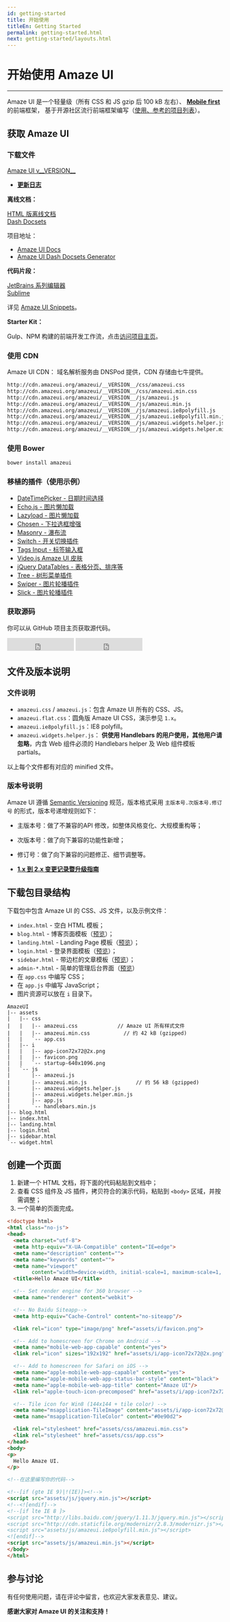 ```yaml
---
id: getting-started
title: 开始使用
titleEn: Getting Started
permalink: getting-started.html
next: getting-started/layouts.html
---
```


# 开始使用 Amaze UI
---

Amaze UI 是一个轻量级（所有 CSS 和 JS gzip 后 100 kB 左右）、 [**Mobile first**](http://cbrac.co/113eY5h) 的前端框架，
基于开源社区流行前端框架编写（[使用、参考的项目列表](https://github.com/allmobilize/amazeui#%E5%8F%82%E8%80%83%E4%BD%BF%E7%94%A8%E7%9A%84%E5%BC%80%E6%BA%90%E9%A1%B9%E7%9B%AE)）。

## 获取 Amaze UI

### 下载文件

<div class="am-g">
  <div class="am-u-md-8 am-u-md-centered">
    <a id="doc-dl-btn" href="http://amazeui.org/download?ver=__VERSION__" class="am-btn am-btn-block am-btn-success am-btn-lg" onclick="window.ga && ga('send', 'pageview', '/download/AmazeUI.zip');
"><i class="am-icon-download"></i> Amaze UI v__VERSION__</a>
  </div>
</div>

- [**更新日志**](https://github.com/allmobilize/amazeui/blob/master/CHANGELOG.md)

**离线文档：**

<div class="am-g">
  <div class="am-u-sm-6"><a href="http://amazeui.org/download?ver=docs" class="am-btn am-btn-block am-btn-primary">HTML 版离线文档</a></div>
  <div class="am-u-sm-6"><a href="http://amazeui.org/download?ver=dash" class="am-btn am-btn-block am-btn-warning">Dash Docsets</a></div>
</div>

项目地址：

- [Amaze UI Docs](https://github.com/amazeui/docs)
- [Amaze UI Dash Docsets Generator](https://github.com/amazeui/docs-generator)

**代码片段：**

<div class="am-g">
  <div class="am-u-sm-6"><a href="http://amazeui.org/download?ver=jetbrains" class="am-btn am-btn-block am-btn-secondary">JetBrains 系列编辑器</a></div>
  <div class="am-u-sm-6"><a href="http://amazeui.org/download?ver=sublime" class="am-btn am-btn-block am-btn-danger">Sublime</a></div>
</div>

详见 [Amaze UI Snippets](https://github.com/amazeui/snippets)。

**Starter Kit：**

Gulp、NPM 构建的前端开发工作流，点击[访问项目主页](https://github.com/amazeui/starter-kit)。

### 使用 CDN

Amaze UI CDN： 域名解析服务由 DNSPod 提供，CDN 存储由七牛提供。

```html
http://cdn.amazeui.org/amazeui/__VERSION__/css/amazeui.css
http://cdn.amazeui.org/amazeui/__VERSION__/css/amazeui.min.css
http://cdn.amazeui.org/amazeui/__VERSION__/js/amazeui.js
http://cdn.amazeui.org/amazeui/__VERSION__/js/amazeui.min.js
http://cdn.amazeui.org/amazeui/__VERSION__/js/amazeui.ie8polyfill.js
http://cdn.amazeui.org/amazeui/__VERSION__/js/amazeui.ie8polyfill.min.js
http://cdn.amazeui.org/amazeui/__VERSION__/js/amazeui.widgets.helper.js
http://cdn.amazeui.org/amazeui/__VERSION__/js/amazeui.widgets.helper.min.js
```

### 使用 Bower

```html
bower install amazeui
```

### 移植的插件（使用示例）

- [DateTimePicker - 日期时间选择](https://github.com/amazeui/datetimepicker)
- [Echo.js - 图片懒加载](https://github.com/amazeui/echo)
- [Lazyload - 图片懒加载](https://github.com/amazeui/lazyload)
- [Chosen - 下拉选框增强](https://github.com/amazeui/chosen)
- [Masonry - 瀑布流](https://github.com/amazeui/masonry)
- [Switch - 开关切换插件](https://github.com/amazeui/switch)
- [Tags Input - 标签输入框](https://github.com/amazeui/tagsinput)
- [Video.js Amaze UI 皮肤](https://github.com/amazeui/videojs)
- [jQuery DataTables - 表格分页、排序等](https://github.com/amazeui/datatables)
- [Tree - 树形菜单插件](https://github.com/amazeui/tree)
- [Swiper - 图片轮播插件](https://github.com/amazeui/swiper)
- [Slick - 图片轮播插件](https://github.com/amazeui/slick)

### 获取源码

你可以从 GitHub 项目主页获取源代码。

<iframe src="http://ghbtns.com/github-btn.html?user=allmobilize&repo=amazeui&type=watch&count=true&size=large" allowtransparency="true" frameborder="0" scrolling="0" width="156px" height="30px"></iframe>

<iframe src="http://ghbtns.com/github-btn.html?user=allmobilize&repo=amazeui&type=fork&count=true&size=large" allowtransparency="true" frameborder="0" scrolling="0" width="156px" height="30px"></iframe>

## 文件及版本说明

### 文件说明

- `amazeui.css` / `amazeui.js`：包含 Amaze UI 所有的 CSS、JS。
- `amazeui.flat.css`：圆角版 Amaze UI CSS，演示参见 `1.x`。
- `amazeui.ie8polyfill.js`：IE8 polyfill。
- `amazeui.widgets.helper.js`： **供使用 Handlebars 的用户使用，其他用户请忽略**，内含 Web 组件必须的 Handlebars helper 及 Web 组件模板 partials。

以上每个文件都有对应的 minified 文件。

### 版本号说明

Amaze UI 遵循 [Semantic Versioning](http://semver.org/lang/zh-CN/) 规范，版本格式采用 `主版本号.次版本号.修订号` 的形式，版本号递增规则如下：

- 主版本号：做了不兼容的API 修改，如整体风格变化、大规模重构等；
- 次版本号：做了向下兼容的功能性新增；
- 修订号：做了向下兼容的问题修正、细节调整等。

- [**1.x 到 2.x 变更记录暨升级指南**](https://github.com/allmobilize/amazeui/wiki/Migration-form-1.x-to-2.x)


## 下载包目录结构

下载包中包含 Amaze UI 的 CSS、JS 文件，以及示例文件：

- `index.html` - 空白 HTML 模板；
- `blog.html` - 博客页面模板（[预览](/examples/blog.html)）；
- `landing.html` - Landing Page 模板（[预览](/examples/landing.html)）；
- `login.html` - 登录界面模板（[预览](/examples/login.html)）；
- `sidebar.html` - 带边栏的文章模板（[预览](/examples/sidebar.html)）；
- `admin-*.html` - 简单的管理后台界面（[预览](/examples/admin-index.html)）
- 在 `app.css` 中编写 CSS；
- 在 `app.js` 中编写 JavaScript；
- 图片资源可以放在 `i` 目录下。

```
AmazeUI
|-- assets
|   |-- css
|   |   |-- amazeui.css             // Amaze UI 所有样式文件
|   |   |-- amazeui.min.css           // 约 42 kB (gzipped)
|   |   `-- app.css
|   |-- i
|   |   |-- app-icon72x72@2x.png
|   |   |-- favicon.png
|   |   `-- startup-640x1096.png
|   `-- js
|       |-- amazeui.js
|       |-- amazeui.min.js                // 约 56 kB (gzipped)
|       |-- amazeui.widgets.helper.js
|       |-- amazeui.widgets.helper.min.js
|       |-- app.js
|       `-- handlebars.min.js
|-- blog.html
|-- index.html
|-- landing.html
|-- login.html
|-- sidebar.html
`-- widget.html
```

## 创建一个页面

1. 新建一个 HTML 文档，将下面的代码粘贴到文档中；
2. 查看 CSS 组件及 JS 插件，拷贝符合的演示代码，粘贴到 `<body>` 区域，并按需调整；
3. 一个简单的页面完成。

```html
<!doctype html>
<html class="no-js">
<head>
  <meta charset="utf-8">
  <meta http-equiv="X-UA-Compatible" content="IE=edge">
  <meta name="description" content="">
  <meta name="keywords" content="">
  <meta name="viewport"
        content="width=device-width, initial-scale=1, maximum-scale=1, user-scalable=no">
  <title>Hello Amaze UI</title>

  <!-- Set render engine for 360 browser -->
  <meta name="renderer" content="webkit">

  <!-- No Baidu Siteapp-->
  <meta http-equiv="Cache-Control" content="no-siteapp"/>

  <link rel="icon" type="image/png" href="assets/i/favicon.png">

  <!-- Add to homescreen for Chrome on Android -->
  <meta name="mobile-web-app-capable" content="yes">
  <link rel="icon" sizes="192x192" href="assets/i/app-icon72x72@2x.png">

  <!-- Add to homescreen for Safari on iOS -->
  <meta name="apple-mobile-web-app-capable" content="yes">
  <meta name="apple-mobile-web-app-status-bar-style" content="black">
  <meta name="apple-mobile-web-app-title" content="Amaze UI"/>
  <link rel="apple-touch-icon-precomposed" href="assets/i/app-icon72x72@2x.png">

  <!-- Tile icon for Win8 (144x144 + tile color) -->
  <meta name="msapplication-TileImage" content="assets/i/app-icon72x72@2x.png">
  <meta name="msapplication-TileColor" content="#0e90d2">

  <link rel="stylesheet" href="assets/css/amazeui.min.css">
  <link rel="stylesheet" href="assets/css/app.css">
</head>
<body>
<p>
  Hello Amaze UI.
</p>

<!--在这里编写你的代码-->

<!--[if (gte IE 9)|!(IE)]><!-->
<script src="assets/js/jquery.min.js"></script>
<!--<![endif]-->
<!--[if lte IE 8 ]>
<script src="http://libs.baidu.com/jquery/1.11.3/jquery.min.js"></script>
<script src="http://cdn.staticfile.org/modernizr/2.8.3/modernizr.js"></script>
<script src="assets/js/amazeui.ie8polyfill.min.js"></script>
<![endif]-->
<script src="assets/js/amazeui.min.js"></script>
</body>
</html>
```

## 参与讨论

有任何使用问题，请在评论中留言，也欢迎大家发表意见、建议。

__感谢大家对 Amaze UI 的关注和支持！__
